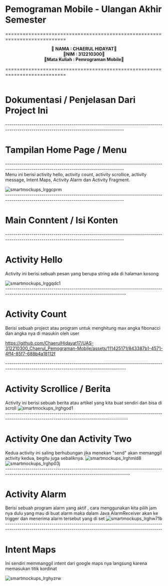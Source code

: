 # Pemograman Mobile - Ulangan Akhir  Semester
===========================================================================<br>
<p align="center">
 &#128640 <b>NAMA          :  CHAERUL HIDAYAT</b>&#128640 <br> 
  &#128640<b>NIM           :  312210300</b>&#128640 <br>
 &#128640<b>Mata Kuliah   :  Pemrograman Mobile</b>&#128640 <br>
</p>
===========================================================================<br><br>

# Dokumentasi / Penjelasan Dari Project Ini 
-----------------------------------------------------------------------------------------------------------------------------------------<br>
# Tampilan Home Page / Menu
-----------------------------------------------------------------------------------------------------------------------------------------<br>
Menu ini berisi activity hello, activity count, activity scrollice, activity message, Intent Maps, Activity Alarm dan Activity Fragment.

![smartmockups_lrggcprm](https://github.com/ChaerulHidayat17/UAS-312210300_Chaerul_Pemograman-Mobile/assets/111425171/2b4cc84e-f993-40d8-b3f1-fbe55b9fe2df)<br>
-----------------------------------------------------------------------------------------------------------------------------------------<br>
# Main Conntent / Isi Konten
-----------------------------------------------------------------------------------------------------------------------------------------<br>
# Activity Hello 
Activity ini berisi sebuah pesan yang berupa string ada di halaman kosong

![smartmockups_lrggqdc1](https://github.com/ChaerulHidayat17/UAS-312210300_Chaerul_Pemograman-Mobile/assets/111425171/feaef4ee-f3db-40f5-81a3-6b9951a7bbe1)<br>
------------------------------------------------------------------------------------------------------------------------------------------<br>
# Activity Count
Berisi sebuah project atau program untuk menghitung max angka fibonacci dan angka nya di masukin oleh user





https://github.com/ChaerulHidayat17/UAS-312210300_Chaerul_Pemograman-Mobile/assets/111425171/843387b1-4571-4ff4-85f7-688b4a18112f


------------------------------------------------------------------------------------------------------------------------------------------<br>
# Activity Scrollice / Berita
Activity ini berisi sebuah berita atau artikel yang kita buat sendiri dan bisa di scroll
![smartmockups_lrghgod1](https://github.com/ChaerulHidayat17/UAS-312210300_Chaerul_Pemograman-Mobile/assets/111425171/78295bda-fd21-402d-b62d-27618fa48ec0)<br>
-------------------------------------------------------------------------------------------------------------------------------------------<br>
# Activity One dan Activity Two
Kedua activity ini saling berhubungan jika menekan "send" akan memanggil activity kedua, begitu juga sebaliknya.
![smartmockups_lrghmld8](https://github.com/ChaerulHidayat17/UAS-312210300_Chaerul_Pemograman-Mobile/assets/111425171/55ddd682-8630-45ae-82df-d8673324cf84) ![smartmockups_lrghp03j](https://github.com/ChaerulHidayat17/UAS-312210300_Chaerul_Pemograman-Mobile/assets/111425171/69fb3985-e75e-42e0-a924-4b0a13e96a38) <br>
--------------------------------------------------------------------------------------------------------------------------------------------<br>
# Activity Alarm 
Berisi sebuah program alarm yang aktif , cara menggunakan kita pilih jam nya dulu yang mau di buat alarm maka dalam Java AlarmReceiver akan ke trigger dan menerima alarm tersebut yang di set 
![smartmockups_lrghw71b](https://github.com/ChaerulHidayat17/UAS-312210300_Chaerul_Pemograman-Mobile/assets/111425171/3f1c56de-f720-4a59-a5c4-a1a68c981241) <br>
------------------------------------------------------------------------------------------------------------------------------------------------------------<br>
#  Intent Maps
Ini sendiri memmanggil intent dari google maps nya langsung karena memasukan titik kordinat


![smartmockups_lrghyzrw](https://github.com/ChaerulHidayat17/UAS-312210300_Chaerul_Pemograman-Mobile/assets/111425171/e685c9c4-58e1-4126-83a5-9e31423cd692)


